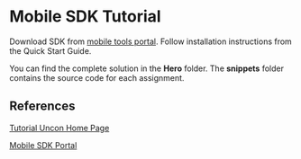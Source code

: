 # Mobile SDK Tutorial
Download SDK from [mobile tools portal](https://mobiletools.sugarcrm.com/#/download-sdk). Follow installation instructions from the Quick Start Guide.

You can find the complete solution in the **Hero** folder. The **snippets** folder contains the source code for each assignment.

## References

[Tutorial Uncon Home Page](https://community.sugarcrm.com/docs/DOC-4751-building-custom-apps-using-mobile-sdk)

[Mobile SDK Portal](https://mobiletools.sugarcrm.com/#/download-sdk)